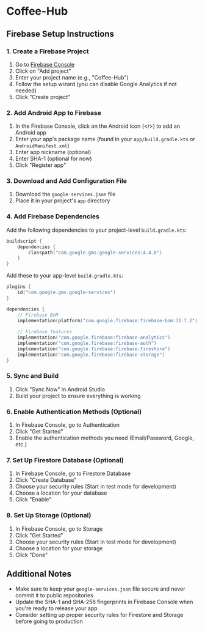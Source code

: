 # Coffee-Hub

## Firebase Setup Instructions

### 1. Create a Firebase Project
1. Go to [Firebase Console](https://console.firebase.google.com/)
2. Click on "Add project"
3. Enter your project name (e.g., "Coffee-Hub")
4. Follow the setup wizard (you can disable Google Analytics if not needed)
5. Click "Create project"

### 2. Add Android App to Firebase
1. In the Firebase Console, click on the Android icon (</>) to add an Android app
2. Enter your app's package name (found in your `app/build.gradle.kts` or `AndroidManifest.xml`)
3. Enter app nickname (optional)
4. Enter SHA-1 (optional for now)
5. Click "Register app"

### 3. Download and Add Configuration File
1. Download the `google-services.json` file
2. Place it in your project's `app` directory

### 4. Add Firebase Dependencies
Add the following dependencies to your project-level `build.gradle.kts`:
```kotlin
buildscript {
    dependencies {
        classpath("com.google.gms:google-services:4.4.0")
    }
}
```

Add these to your app-level `build.gradle.kts`:
```kotlin
plugins {
    id("com.google.gms.google-services")
}

dependencies {
    // Firebase BoM
    implementation(platform("com.google.firebase:firebase-bom:32.7.2"))
    
    // Firebase features
    implementation("com.google.firebase:firebase-analytics")
    implementation("com.google.firebase:firebase-auth")
    implementation("com.google.firebase:firebase-firestore")
    implementation("com.google.firebase:firebase-storage")
}
```

### 5. Sync and Build
1. Click "Sync Now" in Android Studio
2. Build your project to ensure everything is working

### 6. Enable Authentication Methods (Optional)
1. In Firebase Console, go to Authentication
2. Click "Get Started"
3. Enable the authentication methods you need (Email/Password, Google, etc.)

### 7. Set Up Firestore Database (Optional)
1. In Firebase Console, go to Firestore Database
2. Click "Create Database"
3. Choose your security rules (Start in test mode for development)
4. Choose a location for your database
5. Click "Enable"

### 8. Set Up Storage (Optional)
1. In Firebase Console, go to Storage
2. Click "Get Started"
3. Choose your security rules (Start in test mode for development)
4. Choose a location for your storage
5. Click "Done"

## Additional Notes
- Make sure to keep your `google-services.json` file secure and never commit it to public repositories
- Update the SHA-1 and SHA-256 fingerprints in Firebase Console when you're ready to release your app
- Consider setting up proper security rules for Firestore and Storage before going to production
